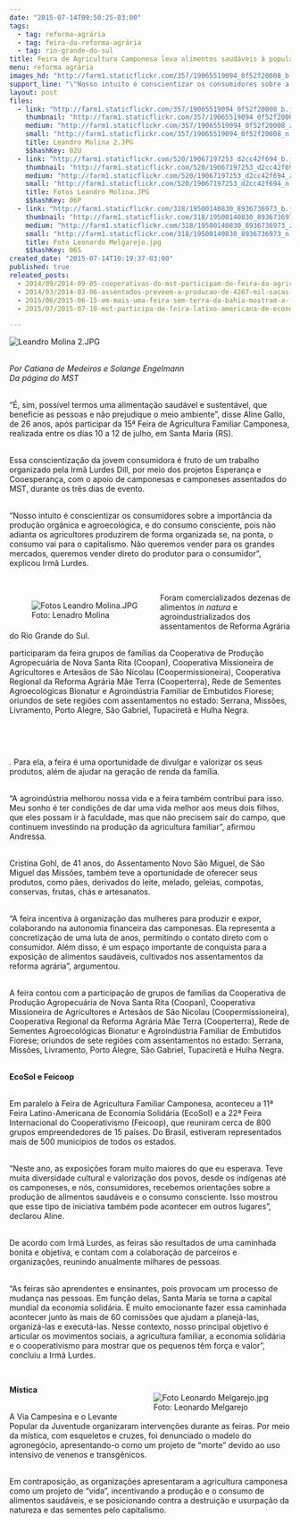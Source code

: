 ```yaml
---
date: "2015-07-14T09:50:25-03:00"
tags:
  - tag: reforma-agrária
  - tag: feira-da-reforma-agrária
  - tag: rio-grande-do-sul
title: Feira de Agricultura Camponesa leva alimentos saudáveis à população de Santa Maria
menu: reforma agrária
images_hd: "http://farm1.staticflickr.com/357/19065519094_0f52f20008_b.jpg"
support_line: "\"Nosso intuito é conscientizar os consumidores sobre a importância da agroecológica e do consumo consciente, pois não adianta os agricultores produzirem se, na ponta, o consumo vai para o capitalismo\", explicou Irmã Lurdes."
layout: post
files:
  - link: "http://farm1.staticflickr.com/357/19065519094_0f52f20008_b.jpg"
    thumbnail: "http://farm1.staticflickr.com/357/19065519094_0f52f20008_t.jpg"
    medium: "http://farm1.staticflickr.com/357/19065519094_0f52f20008_z.jpg"
    small: "http://farm1.staticflickr.com/357/19065519094_0f52f20008_n.jpg"
    title: Leandro Molina 2.JPG
    $$hashKey: 02U
  - link: "http://farm1.staticflickr.com/520/19067197253_d2cc42f694_b.jpg"
    thumbnail: "http://farm1.staticflickr.com/520/19067197253_d2cc42f694_t.jpg"
    medium: "http://farm1.staticflickr.com/520/19067197253_d2cc42f694_z.jpg"
    small: "http://farm1.staticflickr.com/520/19067197253_d2cc42f694_n.jpg"
    title: Fotos Leandro Molina.JPG
    $$hashKey: 06P
  - link: "http://farm1.staticflickr.com/318/19500140830_8936736973_b.jpg"
    thumbnail: "http://farm1.staticflickr.com/318/19500140830_8936736973_t.jpg"
    medium: "http://farm1.staticflickr.com/318/19500140830_8936736973_z.jpg"
    small: "http://farm1.staticflickr.com/318/19500140830_8936736973_n.jpg"
    title: Foto Leonardo Melgarejo.jpg
    $$hashKey: 06S
created_date: "2015-07-14T10:19:37-03:00"
published: true
releated_posts:
  - 2014/09/2014-09-05-cooperativas-do-mst-participam-de-feira-da-agricultura-familiar-no-rs.md
  - 2014/03/2014-03-06-assentados-preveem-a-producao-de-4267-mil-sacas-de-arroz-agroecologico.md
  - 2015/06/2015-06-15-em-mais-uma-feira-sem-terra-da-bahia-mostram-a-forca-da-producao-agroecologica.md
  - 2015/07/2015-07-10-mst-participa-de-feira-latino-americana-de-economia-solidaria-no-rs.md

---
```

<p><img alt="Leandro Molina 2.JPG" src="http://farm1.staticflickr.com/357/19065519094_0f52f20008_b.jpg" /></p>

<p><br />
<em>Por Catiana de Medeiros e Solange Engelmann<br />
Da p&aacute;gina do MST</em></p>

<p><br />
&ldquo;&Eacute;, sim, poss&iacute;vel termos uma alimenta&ccedil;&atilde;o saud&aacute;vel e sustent&aacute;vel, que beneficie as pessoas e n&atilde;o prejudique o meio ambiente&rdquo;, disse Aline Gallo, de 26 anos, ap&oacute;s participar da 15&ordf; Feira de Agricultura Familiar Camponesa, realizada entre os dias 10 a 12 de julho, em Santa Maria (RS).</p>

<p><br />
Essa conscientiza&ccedil;&atilde;o da jovem consumidora &eacute; fruto de um trabalho organizado pela Irm&atilde; Lurdes Dill, por meio dos projetos Esperan&ccedil;a e Cooesperan&ccedil;a, com o apoio de camponesas e camponeses assentados do MST, durante os tr&ecirc;s dias de evento.</p>

<p><br />
&ldquo;Nosso intuito &eacute; conscientizar os consumidores sobre a import&acirc;ncia da produ&ccedil;&atilde;o org&acirc;nica e agroecol&oacute;gica, e do consumo consciente, pois n&atilde;o adianta os agricultores produzirem de forma organizada se, na ponta, o consumo vai para o capitalismo. N&atilde;o queremos vender para os grandes mercados, queremos vender direto do produtor para o consumidor&rdquo;, explicou Irm&atilde; Lurdes.</p>

<p>&nbsp;</p>

<figure class="image" style="float:left"><img alt="Fotos Leandro Molina.JPG" src="http://farm1.staticflickr.com/520/19067197253_d2cc42f694_b.jpg" />
<figcaption>Foto: Lenadro Molina</figcaption>
</figure>

<p>Foram comercializados dezenas de alimentos <em>in natura</em> e agroindustrializados dos assentamentos de Reforma Agr&aacute;ria do Rio Grande do Sul.</p>

<p>participaram da feira grupos de fam&iacute;lias da Cooperativa de Produ&ccedil;&atilde;o Agropecu&aacute;ria de Nova Santa Rita (Coopan), Cooperativa Missioneira de Agricultores e Artes&atilde;os de S&atilde;o Nicolau (Coopermissioneira), Cooperativa Regional da Reforma Agr&aacute;ria M&atilde;e Terra (Cooperterra), Rede de Sementes Agroecol&oacute;gicas Bionatur e Agroind&uacute;stria Familiar de Embutidos Fiorese; oriundos de sete regi&otilde;es com assentamentos no estado: Serrana, Miss&otilde;es, Livramento, Porto Alegre, S&atilde;o Gabriel, Tupaciret&atilde; e Hulha Negra.</p>

<p>&nbsp;</p>

<p>&nbsp;</p>

<p>. Para ela, a feira &eacute; uma oportunidade de divulgar e valorizar os seus produtos, al&eacute;m de ajudar na gera&ccedil;&atilde;o de renda da fam&iacute;lia.</p>

<p><br />
&ldquo;A agroind&uacute;stria melhorou nossa vida e a feira tamb&eacute;m contribui para isso. Meu sonho &eacute; ter condi&ccedil;&otilde;es de dar uma vida melhor aos meus dois filhos, que eles possam ir &agrave; faculdade, mas que n&atilde;o precisem sair do campo, que continuem investindo na produ&ccedil;&atilde;o da agricultura familiar&rdquo;, afirmou Andressa.</p>

<p><br />
Cristina Gohl, de 41 anos, do Assentamento Novo S&atilde;o Miguel, de S&atilde;o Miguel das Miss&otilde;es, tamb&eacute;m teve a oportunidade de oferecer seus produtos, como p&atilde;es, derivados do leite, melado, geleias, compotas, conservas, frutas, ch&aacute;s e artesanatos.</p>

<p><br />
&ldquo;A feira incentiva &agrave; organiza&ccedil;&atilde;o das mulheres para produzir e expor, colaborando na autonomia financeira das camponesas. Ela representa a concretiza&ccedil;&atilde;o de uma luta de anos, permitindo o contato direto com o consumidor. Al&eacute;m disso, &eacute; um espa&ccedil;o importante de conquista para a exposi&ccedil;&atilde;o de alimentos saud&aacute;veis, cultivados nos assentamentos da reforma agr&aacute;ria&rdquo;, argumentou.</p>

<p><br />
A feira contou com a participa&ccedil;&atilde;o de grupos de fam&iacute;lias da Cooperativa de Produ&ccedil;&atilde;o Agropecu&aacute;ria de Nova Santa Rita (Coopan), Cooperativa Missioneira de Agricultores e Artes&atilde;os de S&atilde;o Nicolau (Coopermissioneira), Cooperativa Regional da Reforma Agr&aacute;ria M&atilde;e Terra (Cooperterra), Rede de Sementes Agroecol&oacute;gicas Bionatur e Agroind&uacute;stria Familiar de Embutidos Fiorese; oriundos de sete regi&otilde;es com assentamentos no estado: Serrana, Miss&otilde;es, Livramento, Porto Alegre, S&atilde;o Gabriel, Tupaciret&atilde; e Hulha Negra.</p>

<p><br />
<strong>EcoSol e Feicoop</strong></p>

<p><br />
Em paralelo &agrave; Feira de Agricultura Familiar Camponesa, aconteceu a 11&ordf; Feira Latino-Americana de Economia Solid&aacute;ria (EcoSol) e a 22&ordf; Feira Internacional do Cooperativismo (Feicoop), que reuniram cerca de 800 grupos empreendedores de 15 pa&iacute;ses. Do Brasil, estiveram representados mais de 500 munic&iacute;pios de todos os estados.</p>

<p><br />
&ldquo;Neste ano, as exposi&ccedil;&otilde;es foram muito maiores do que eu esperava. Teve muita diversidade cultural e valoriza&ccedil;&atilde;o dos povos, desde os ind&iacute;genas at&eacute; os camponeses, e n&oacute;s, consumidores, recebemos orienta&ccedil;&otilde;es sobre a produ&ccedil;&atilde;o de alimentos saud&aacute;veis e o consumo consciente. Isso mostrou que esse tipo de iniciativa tamb&eacute;m pode acontecer em outros lugares&rdquo;, declarou Aline.</p>

<p><br />
De acordo com Irm&atilde; Lurdes, as feiras s&atilde;o resultados de uma caminhada bonita e objetiva, e contam com a colabora&ccedil;&atilde;o de parceiros e organiza&ccedil;&otilde;es, reunindo anualmente milhares de pessoas.</p>

<p><br />
&ldquo;As feiras s&atilde;o aprendentes e ensinantes, pois provocam um processo de mudan&ccedil;a nas pessoas. Em fun&ccedil;&atilde;o delas, Santa Maria se torna a capital mundial da economia solid&aacute;ria. &Eacute; muito emocionante fazer essa caminhada acontecer junto &agrave;s mais de 60 comiss&otilde;es que ajudam a planej&aacute;-las, organiz&aacute;-las e execut&aacute;-las. Nesse contexto, nosso principal objetivo &eacute; articular os movimentos sociais, a agricultura familiar, a economia solid&aacute;ria e o cooperativismo para mostrar que os pequenos t&ecirc;m for&ccedil;a e valor&rdquo;, concluiu a Irm&atilde; Lurdes.</p>

<p>&nbsp;</p>

<figure class="image" style="float:right"><img alt="Foto Leonardo Melgarejo.jpg" src="http://farm1.staticflickr.com/318/19500140830_8936736973_b.jpg" />
<figcaption>Foto: Leonardo Melgarejo</figcaption>
</figure>

<p><strong>M&iacute;stica</strong></p>

<p><br />
A Via Campesina e o Levante Popular da Juventude organizaram interven&ccedil;&otilde;es durante as feiras. Por meio da m&iacute;stica, com esqueletos e cruzes, foi denunciado o modelo do agroneg&oacute;cio, apresentando-o como um projeto de &ldquo;morte&rdquo; devido ao uso intensivo de venenos e transg&ecirc;nicos.</p>

<p><br />
Em contraposi&ccedil;&atilde;o, as organiza&ccedil;&otilde;es apresentaram a agricultura camponesa como um projeto de &ldquo;vida&rdquo;, incentivando a produ&ccedil;&atilde;o e o consumo de alimentos saud&aacute;veis, e se posicionando contra a destrui&ccedil;&atilde;o e usurpa&ccedil;&atilde;o da natureza e das sementes pelo capitalismo.</p>
